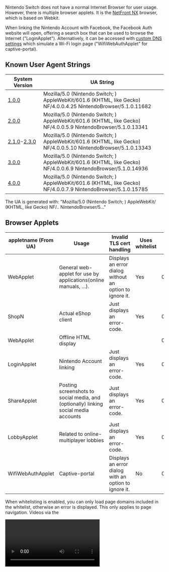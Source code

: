 Nintendo Switch does not have a normal Internet Browser for user usage.
However, there is multiple browser applets. It is the [NetFront
NX](https://web.archive.org/web/20170304075230/https://gl.access-company.com/news_event/archives/2017/170303/)
browser, which is based on Webkit.

When linking the Nintendo Account with Facebook, the Facebook Auth
website will open, offering a search box that can be used to browse the
Internet ("LoginApplet"). Alternatively, it can be accessed with [custom
DNS
settings](https://gbatemp.net/threads/web-browser-kind-of-on-the-switch.463094/)
which simulate a Wi-Fi login page ("WifiWebAuthApplet" for
captive-portal).

## Known User Agent Strings

| System Version                                            | UA String                                                                                                                   |
| --------------------------------------------------------- | --------------------------------------------------------------------------------------------------------------------------- |
| [1.0.0](1.0.0.md "wikilink")                              | Mozilla/5.0 (Nintendo Switch; <appletname>) AppleWebKit/601.6 (KHTML, like Gecko) NF/4.0.0.4.25 NintendoBrowser/5.1.0.11682 |
| [2.0.0](2.0.0.md "wikilink")                              | Mozilla/5.0 (Nintendo Switch; <appletname>) AppleWebKit/601.6 (KHTML, like Gecko) NF/4.0.0.5.9 NintendoBrowser/5.1.0.13341  |
| [2.1.0](2.1.0.md "wikilink")-[2.3.0](2.3.0.md "wikilink") | Mozilla/5.0 (Nintendo Switch; <appletname>) AppleWebKit/601.6 (KHTML, like Gecko) NF/4.0.0.5.10 NintendoBrowser/5.1.0.13343 |
| [3.0.0](3.0.0.md "wikilink")                              | Mozilla/5.0 (Nintendo Switch; <appletname>) AppleWebKit/601.6 (KHTML, like Gecko) NF/4.0.0.6.9 NintendoBrowser/5.1.0.14936  |
| [4.0.0](4.0.0.md "wikilink")                              | Mozilla/5.0 (Nintendo Switch; <appletname>) AppleWebKit/601.6 (KHTML, like Gecko) NF/4.0.0.7.9 NintendoBrowser/5.1.0.15785  |

The UA is generated with: "Mozilla/5.0 (Nintendo Switch; <appletname>)
AppleWebKit/<webkitver> (KHTML, like Gecko)
NF/<nfver0>.<nfver1>.<nfver2>
NintendoBrowser/5.<ninver0>.<ninver1>.<ninver2>"

## Browser Applets

| appletname (From UA) | Usage                                                                               | Invalid TLS cert handling                                | Uses whitelist | Title ID         | Notes |
| -------------------- | ----------------------------------------------------------------------------------- | -------------------------------------------------------- | -------------- | ---------------- | ----- |
| WebApplet            | General web-applet for use by applications(online manuals, ...).                    | Displays an error dialog without an option to ignore it. | Yes            | 010000000000100A |       |
| ShopN                | Actual eShop client                                                                 | Just displays an error-code.                             | Yes            | 010000000000100B |       |
| WebApplet            | Offline HTML display                                                                |                                                          |                | 010000000000100F |       |
| LoginApplet          | Nintendo Account linking                                                            | Just displays an error-code.                             | Yes            | 0100000000001010 |       |
| ShareApplet          | Posting screenshots to social media, and (optionally) linking social media accounts | Just displays an error-code.                             | Yes            | 0100000000001010 |       |
| LobbyApplet          | Related to online-multiplayer lobbies                                               | Just displays an error-code.                             | Yes            | 0100000000001010 |       |
| WifiWebAuthApplet    | Captive-portal                                                                      | Displays an error dialog with an option to ignore it.    | No             | 0100000000001011 |       |

When whitelisting is enabled, you can only load page domains included in
the whitelist, otherwise an error is displayed. This only applies to
page navigation. Videos via the

<video>

tag are not affected, likewise with network requests with JS.

No known applets can directly access the SD card via mounting it. This
includes ShareApplet (which posts screenshots from SD to social media).

## OSS

The NROs for the OSS are stored under a separate
[title](Title%20list.md "wikilink"). All of the web-applets use the same
OSS NROs via this title.

String from v2.0 in oss\_wkc.nro: "libcurl/7.50.1".

## Video Playback

WifiWebAuthApplet does not fully support playing videos. It will
[assert](Error%20codes.md "wikilink") with normal videos. The assert
triggers before it even starts MP4 parsing?(For example, selecting a
video from a video-tag will assert even though it doesn't send any
network request for it) However, in some cases with certain MP4s using
vulns it will display an error dialog instead.

With v3.0 WifiWebAuthApplet video-playback was disabled, it now throws
the following error when attempting to play a video: "Support Code:
2809-1212" "This feature is not available." On past system-versions it
would just trigger a fatal-error(see above). Video-playback which
already worked fine under whitelisted-applet, still works fine on v3.0.

## Trusted RootCAs

While the rootCA(s) for Let's Encrypt isn't included, Let's Encrypt is
indirectly trusted via "Digital Signature Trust Co.". This seems to be
only(?) the case for WifiWebAuthApplet, hence non-WifiWebAuthApplet
seems to have a different set of trusted rootCAs.

## WifiWebAuthApplet

When doing a connection-test in system-settings, it will detect that the
captive-portal is required and display an error for it when the response
for "<http://conntest.nintendowifi.net/>" doesn't include the
"X-Organization: Nintendo" HTTP header. The web-applet will not load
until something else attempts a conntest, for example when launching
eShop and prior to LoginApplet launching. The initial page loaded by
this applet is the above conntest URL.

This is only available starting with [2.0.0](2.0.0.md "wikilink").

Prior to version [3.0.0](3.0.0.md "wikilink"), this applet was launched
when attempting a system update from recovery mode if needed. This was
changed to display a "This feature is not available." popup instead.

## Whitelisted Applets

The v2.1 main-codebin page-aligned .text size is 0x1000-bytes larger
than ShopN.

The file at "<data:/whitelist/WhitelistLns.txt>" for
LoginApplet/ShareApplet/LobbyApplet, which doesn't exist in
WifiWebAuthApplet, contains the
following:

` ^https://([0-9A-Za-z\-]+\.)*nintendo\.net(/|$)`  
` ^https?://([0-9A-Za-z\-]+\.)*nintendo\.(co\.jp|com|eu|co\.uk|es|pt|ch|at|de|nl|be|ch|ru|fr|it|co\.za|co\.kr|tw|com\.hk|com\.au|ca|co\.nz)(/|$)`  
` ^https?://([0-9A-Za-z\-]+\.)*nintendo-europe\.com(/|$)`  
` ^https?://([0-9A-Za-z\-]+\.)*nintendoservicecentre\.co\.uk(/|$)`  
` ^https?://([0-9A-Za-z\-]+\.)*google\.(com|ad|ae|com\.af|com\.ag|com\.ai|al|am|co\.ao|com\.ar|as|at|com\.au|az|ba|com\.bd|be|bf|bg|com\.bh|bi|bj|com\.bn|com\.bo|com\.br|bs|bt|co\.bw|by|com\.bz|ca|cd|cf|cg|ch|ci|co\.ck|cl|cm|cn|com\.co|co\.cr|com\.cu|cv|com\.cy|cz|de|dj|dk|dm|com\.do|dz|com\.ec|ee|com\.eg|es|com\.et|fi|com\.fj|fm|fr|ga|ge|gg|com\.gh|com\.gi|gl|gm|gp|gr|com\.gt|gy|com\.hk|hn|hr|ht|hu|co\.id|ie|co\.il|im|co\.in|iq|is|it|je|com\.jm|jo|co\.jp|co\.ke|com\.kh|ki|kg|co\.kr|com\.kw|kz|la|com\.lb|li|lk|co\.ls|lt|lu|lv|com\.ly|co\.ma|md|me|mg|mk|ml|com\.mm|mn|ms|com\.mt|mu|mv|mw|com\.mx|com\.my|co\.mz|com\.na|com\.nf|com\.ng|com\.ni|ne|nl|no|com\.np|nr|nu|co\.nz|com\.om|com\.pa|com\.pe|com\.pg|com\.ph|com\.pk|pl|pn|com\.pr|ps|pt|com\.py|com\.qa|ro|ru|rw|com\.sa|com\.sb|sc|se|com\.sg|sh|si|sk|com\.sl|sn|so|sm|sr|st|com\.sv|td|tg|co\.th|com\.tj|tk|tl|tm|tn|to|com\.tr|tt|com\.tw|co\.tz|com\.ua|co\.ug|co\.uk|com\.uy|co\.uz|com\.vc|co\.ve|vg|co\.vi|com\.vn|vu|ws|rs|co\.za|co\.zm|co\.zw|cat)(/|$)`  
` ^https://([0-9A-Za-z\-]+\.)*facebook\.com(/|$)`  
` ^https://([0-9A-Za-z\-]+\.)*twitter\.com(/|$)`

### ShareApplet

The initial page loaded by this applet depends on a flag. non-val1:
"https://web-lp1.share.srv.nintendo.net/" val1:
"https://web-lp1.share.srv.nintendo.net/settings/"

The server will return a HTTP 302 redirect to "https://nintendo.com/"
when the specified User-Agent isn't the one for ShareApplet.

### LobbyApplet

The initial page loaded by this applet is:
"https://web-lp1.znc.srv.nintendo.net/lobby/".

The content of the above URL refers to "rooms",
"NxView\_Img\_Google\_Play\_Icon", etc.

And also:

` Your room has been created.`  
` `  
` You can invite friends to the room via`  
` the Nintendo Switch Online Lounge app.`

## ShopN

The initial page loaded by ShopN seems to be the following:
"https://bugyo.hac.lp1.eshop.nintendo.net/ashigaru/".

The file at "<data:/whitelist/WhitelistEc.txt>", which doesn't exist in
WifiWebAuthApplet, contains the following:

` ^https://([0-9A-Za-z\-]+\.)*eshop\.nintendo\.net($|/)`  
` ^https?://([0-9A-Za-z\-]+\.)*nintendo\.(co\.jp|com|de)($|/)`

## WebApplet

### 010000000000100A

The initial page loaded by this applet is specified by the title which
launched this applet. Plain HTTP is allowed.

The files under "<data:/>" are identical to WifiWebAuthApplet except
that the content of each file differs.

This applet uses a whitelist, but it doesn't come from "<data:/>" like
whitelisted-applet.

#### WebApplet launch with Tetris

The Tetris game/demo can be used to launch the online-WebApplet. This
*only* applies to the JPN region of the game/demo: "ぷよぷよ™テトリス®Ｓ"(aka
"Puyo Puyo Tetris"). Note that the gamecard for this can be used to
launch the online-WebApplet on system-version \>=1.0.0.

First, launch the offline-WebApplet for the manual:

  - Game: Main-menu -\> press A with the already selected top menu
    button -\> press the R button.
  - Demo: Main-menu -\> select menu button on the right side -\> press
    A.

Then in the manual:

  - Press A -\> select the bottom menu entry in the list.
  - Select the SEGA icon -\> press A.

The offline-WebApplet will then launch the online-WebApplet with the
plain-http "http://sega.jp/" URL. Non-JPN regions of Tetris don't have
any external link in the manual. For example, with your own DNS-server
setup to return your own server address for this domain, you can load
your own content for use with online-WebApplet.

### Offline Applet

Minus TIDs, the [NPDM](NPDM.md "wikilink") is the same as
010000000000100A except 010000000000100A has access to more/other
services.

## Service/FS Access

All browser applets have access to the following services: acc:u1,
appletAE, audin:u, audren:u, audout:u, bsd:u, fatal:u, fsp-srv, hid,
hid:sys, irs, ldn:m, ldr:ro, lm, erpt:c, nifm:s, ns:am, nsd:u, nvdrv:a,
mm:u, pl:u, prepo:s, set, set:sys, sfdnsres, ssl, time:u, vi:s

LoginApplet/ShareApplet/LobbyApplet have access to the above + caps:a.

ShopN has access to the above + nim:shp.

Unlike the applets listed above, WebApplet TID 010000000000100A has
access to the [FS](Filesystem%20services.md "wikilink") MountContent\*
commands. This is so that it can load the whitelist from
"/accessible-urls/accessible-urls.txt" in the mounted FS, from
[NCA](NCA.md "wikilink")-type4 where titleID={application which launched
this applet}.

## Heap

The size used for [svcSetHeapSize](SVC.md "wikilink") by the web-applets
is 0x15600000. Under ShopN, the largest size that can be passed to this
without an error being returned, is 0x1B400000.

## Versions

### [1.0.0](1.0.0.md "wikilink")

"shareddata:/buildinfo/buildinfo.dat" content:

` r:11682`  
` p:NX64`  
` v:Pilot`  
` d:2016-11-25 23:30`  
` n:0.4.25`

### [2.0.0](2.0.0.md "wikilink")

"shareddata:/buildinfo/buildinfo.dat" content:

` r:13341`  
` p:NX64`  
` v:Release`  
` d:2017-02-13 22:57`  
` n:0.5.9`  
` `

### [2.1.0](2.1.0.md "wikilink")

See [here](Switch%20Userland%20Flaws.md "wikilink") for vuln-related
changes.

The WebKit NRO was updated. For the WebKit NRO, the page-aligned size
for the R-X, R--, and RW- pages are the same as v2.0.

  - The actual code in the NRO starts differing starting at offset
    0xE780. In v2.0 the offset following the last code instruction is
    text\_lastpage+0x3F8(text\_end-0xC08), while for v2.1 it's
    text\_lastpage+0xE60(text\_end-0x1A0). Compared to the previous
    version, there's a val0 u32(padding) inserted where the code for the
    import stubs begin, near the end of .text. Relative to that end
    offset going backwards, .text differs starting at v2.0
    textbase+0xD56530 / v2.1 textbase+0xD56F94.
  - The R-- section was updated. Besides the large table(?) which was
    updated(nothing was added/removed there), the strings containing
    "D:/for\_cruiser/release\_182/nx/webkit/" were updated: "182" was
    changed to "189". 0x10-bytes at offset 0x57292C were removed.
    0x8-bytes were inserted at offset 0x14B2B5C in the v2.1 section.
    0x8-bytes were inserted at offset 0x14B5C10 in the v2.1 section. ...
  - The RW- section was updated, mainly for different addrs. Nothing was
    added/removed. Most(?)/all(?) main-codebin func import-addrs
    relative to main-codebin-base are the same as v2.0.

Main-codebin region(titleID 010000000000100B):

  - rtld is same as before basically, minus addrs. Likewise for the
    "nnSdkEmpty" binary following the main-codebin.
  - Various byte values were changed in the main .text.
  - In the main R-- section:
      - The length of a string used with the user-agent changed, due to
        being changed from "{...}.9" to "{...}.10".
      - The version in the following string was changed from "1.2.2" to
        "1.2.3": "FS\_ACCESS: { sdk\_versio n: 1.2.3, spec: NX }"
      - The datetime strings following "b/23876444" was changed from
        "Feb 10 2017" "02:24:47" to "Mar 9 201 7" "21:41:27".
      - A 0x10-byte block prior to SDK library tag strings was updated.
        The version in those strings was changed from "1\_2\_2" to
        "1\_2\_3".
  - The main RW- section appears to be basically the same minus addrs.

All of the other NROs were updated in FS with only the following
changes:

  - The R-X section is identical to the previous version except for the
    0x10-byte block in the NRO header.
  - The R-- section only had version values in "/release\_{ver}/"
    strings updated, see the for\_cruiser path mentioned for WebKit NRO
    above. The only other change was that a 0x10-byte block following a
    "GNU" string was updated.

#### FS

The content of "blacklist:/" and "oceanShared:/" haven't changed. Only
the content of "shareddata:/" and "<data:/>" changed.

##### "shareddata:/"

The following files were updated here(nothing added/removed):

  - /buildinfo/buildinfo.dat
  - /dll/cairo\_wkc.nro
  - /dll/libfont.nro
  - /dll/oss\_wkc.nro
  - /dll/peer\_wkc.nro
  - /dll/webkit\_wkc.nro

That is, every .nro under the above directory was updated.

"shareddata:/buildinfo/buildinfo.dat" content:

` r:13343`  
` p::NX64`  
` v:Release`  
` d:2017-03-14 21:08`  
` n:0.5.10`

##### "<data:/>"

The following files were updated here(nothing added/removed):

  - /.nrr/netfront.nrr
  - /buildinfo/buildinfo.dat

### [3.0.1](3.0.1.md "wikilink")

While main-codebin .text was updated, no actual code was changed.

The .nss path string in main-codebin was changed from
"Q:\\work\\LibraryApplet\\..." to "Q:\\work\\nup\\LibraryApplet\\...".

See [here](3.0.1.md "wikilink") regarding "shareddata:/" buildinfo.
